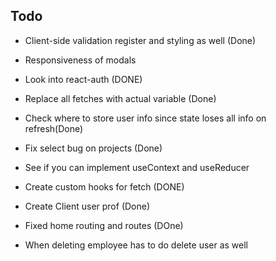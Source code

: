 
## Todo

* Client-side validation register and styling as well (Done)
* Responsiveness of modals
* Look into react-auth (DONE)
* Replace all fetches with actual variable (Done)
* Check where to store user info since state loses all info on refresh(Done)
* Fix select bug on projects (Done)
* See if you can implement useContext and useReducer
* Create custom hooks for fetch (DONE)
* Create Client user prof (Done)

* Fixed home routing and routes (DOne)
* When deleting employee has to do delete user as well